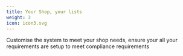 ```yaml
---
title: Your Shop, your lists
weight: 3
icon: icon3.svg
---
```


Customise the system to meet your shop needs, ensure your all your requirements are setup to meet compliance requirements